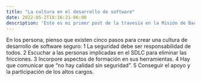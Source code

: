 ```yaml
---
title: "La cultura en el desarrollo de software"
date: 2022-05-2T18:16:21-06:00
description: 'Este es mi primer post de la travesía en la Misión de Backend con Node JS de Launch X.'
---
```


En los persona, pienso que existen cinco pasos para crear una cultura de desarrollo de software seguro:
1 La seguridad debe ser responsabilidad de todos.
2 Escuchar a las personas implicadas en el SDLC para eliminar las fricciones.
3 Incorpore aspectos de formación en sus herramientas.
4 Hay que comunicar que “no hay calidad sin seguridad”.
5 Conseguir el apoyo y la participación de los altos cargos.

